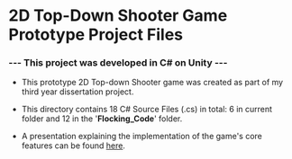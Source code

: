 # 2D Top-Down Shooter Game Prototype Project Files

### --- This project was developed in C# on Unity ---

- This prototype 2D Top-down Shooter game was created as part of my third year dissertation project.

- This directory contains 18 C# Source Files (.cs) in total: 6 in current folder and 12 in the '**Flocking_Code**' folder.

- A presentation explaining the implementation of the game's core features can be found [here](https://docs.google.com/presentation/d/19qObPM0a-Fz0wDs4OQjeObniHGG7WCBT/edit?usp=share_link&ouid=114303226649375363899&rtpof=true&sd=true).
